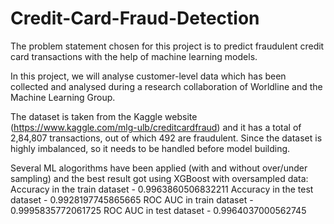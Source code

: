 # Credit-Card-Fraud-Detection
The problem statement chosen for this project is to predict fraudulent credit card transactions with the help of machine learning models.

In this project, we will analyse customer-level data which has been collected and analysed during a research collaboration of Worldline and the Machine Learning Group. 

The dataset is taken from the Kaggle website (https://www.kaggle.com/mlg-ulb/creditcardfraud) and it has a total of 2,84,807 transactions, out of which 492 are fraudulent. Since the dataset is highly imbalanced, so it needs to be handled before model building.

Several ML alogorithms have been applied (with and without over/under sampling) and the best result got using XGBoost with oversampled data:
Accuracy in the train dataset - 0.9963860506832211
Accuracy in the test dataset - 0.9928197745865665
ROC AUC in train dataset - 0.9995835772061725
ROC AUC in test dataset - 0.9964037000562745
